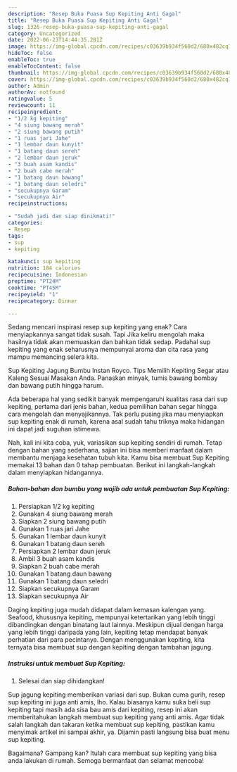 ```yaml
---
description: "Resep Buka Puasa Sup Kepiting Anti Gagal"
title: "Resep Buka Puasa Sup Kepiting Anti Gagal"
slug: 1326-resep-buka-puasa-sup-kepiting-anti-gagal
category: Uncategorized
date: 2022-06-23T14:44:35.281Z
image: https://img-global.cpcdn.com/recipes/c03639b934f560d2/680x482cq70/sup-kepiting-foto-resep-utama.jpg
hideToc: false
enableToc: true
enableTocContent: false
thumbnail: https://img-global.cpcdn.com/recipes/c03639b934f560d2/680x482cq70/sup-kepiting-foto-resep-utama.jpg
cover: https://img-global.cpcdn.com/recipes/c03639b934f560d2/680x482cq70/sup-kepiting-foto-resep-utama.jpg
author: Admin
authorAv: notfound
ratingvalue: 5
reviewcount: 11
recipeingredient:
- "1/2 kg kepiting"
- "4 siung bawang merah"
- "2 siung bawang putih"
- "1 ruas jari Jahe"
- "1 lembar daun kunyit"
- "1 batang daun sereh"
- "2 lembar daun jeruk"
- "3 buah asam kandis"
- "2 buah cabe merah"
- "1 batang daun bawang"
- "1 batang daun seledri"
- "secukupnya Garam"
- "secukupnya Air"
recipeinstructions:

- "Sudah jadi dan siap dinikmati!"
categories:
- Resep
tags:
- sup
- kepiting

katakunci: sup kepiting 
nutrition: 184 calories
recipecuisine: Indonesian
preptime: "PT24M"
cooktime: "PT45M"
recipeyield: "1"
recipecategory: Dinner

---
```



Sedang mencari inspirasi resep sup kepiting yang enak? Cara menyiapkannya sangat tidak susah. Tapi Jika keliru mengolah maka hasilnya tidak akan memuaskan dan bahkan tidak sedap. Padahal sup kepiting yang enak seharusnya mempunyai aroma dan cita rasa yang mampu memancing selera kita.


Sup Kepiting Jagung Bumbu Instan Royco. Tips Memilih Kepiting Segar atau Kaleng Sesuai Masakan Anda. Panaskan minyak, tumis bawang bombay dan bawang putih hingga harum.

Ada beberapa hal yang sedikit banyak mempengaruhi kualitas rasa dari sup kepiting, pertama dari jenis bahan, kedua pemilihan bahan segar hingga cara mengolah dan menyajikannya. Tak perlu pusing jika mau menyiapkan sup kepiting enak di rumah, karena asal sudah tahu triknya maka hidangan ini dapat jadi suguhan istimewa.


Nah, kali ini kita coba, yuk, variasikan sup kepiting sendiri di rumah. Tetap dengan bahan yang sederhana, sajian ini bisa memberi manfaat dalam membantu menjaga kesehatan tubuh kita. Kamu bisa membuat Sup Kepiting memakai 13 bahan dan 0 tahap pembuatan. Berikut ini langkah-langkah dalam menyiapkan hidangannya.

<!--inarticleads1-->

##### Bahan-bahan dan bumbu yang wajib ada untuk pembuatan Sup Kepiting:

1. Persiapkan 1/2 kg kepiting
1. Gunakan 4 siung bawang merah
1. Siapkan 2 siung bawang putih
1. Gunakan 1 ruas jari Jahe
1. Gunakan 1 lembar daun kunyit
1. Gunakan 1 batang daun sereh
1. Persiapkan 2 lembar daun jeruk
1. Ambil 3 buah asam kandis
1. Siapkan 2 buah cabe merah
1. Gunakan 1 batang daun bawang
1. Gunakan 1 batang daun seledri
1. Siapkan secukupnya Garam
1. Siapkan secukupnya Air


Daging kepiting juga mudah didapat dalam kemasan kalengan yang. Seafood, khususnya kepiting, mempunyai ketertarikan yang lebih tinggi dibandingkan dengan binatang laut lainnya. Meskipun dijual dengan harga yang lebih tinggi daripada yang lain, kepiting tetap mendapat banyak perhatian dari para pecintanya. Dengan menggunakan kepiting, kita ternyata bisa membuat sup dengan kepiting dengan tambahan jagung. 

<!--inarticleads2-->

##### Instruksi untuk membuat Sup Kepiting:


1. Selesai dan siap dihidangkan!

Sup jagung kepiting memberikan variasi dari sup. Bukan cuma gurih, resep sup kepiting ini juga anti amis, lho. Kalau biasanya kamu suka beli sup kepiting tapi masih ada sisa bau amis dari kepiting, resep ini akan memberitahukan langkah membuat sup kepiting yang anti amis. Agar tidak salah langkah dan takaran ketika membuat sup kepiting, pastikan kamu menyimak artikel ini sampai akhir, ya. Dijamin pasti langsung bisa buat menu sup kepiting. 

Bagaimana? Gampang kan? Itulah cara membuat sup kepiting yang bisa anda lakukan di rumah. Semoga bermanfaat dan selamat mencoba!
